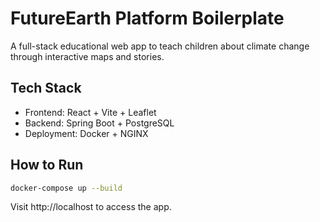 # FutureEarth Platform Boilerplate

A full-stack educational web app to teach children about climate change through interactive maps and stories.

## Tech Stack

- Frontend: React + Vite + Leaflet
- Backend: Spring Boot + PostgreSQL
- Deployment: Docker + NGINX

## How to Run

```bash
docker-compose up --build
```

Visit http://localhost to access the app.
